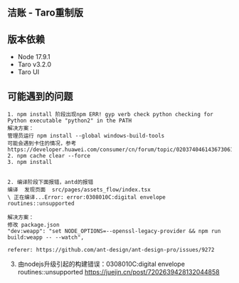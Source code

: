 ## 洁账 - Taro重制版

## 版本依赖
- Node 17.9.1
- Taro v3.2.0
- Taro UI

## 可能遇到的问题
```
1. npm install 阶段出现npm ERR! gyp verb check python checking for Python executable "python2" in the PATH
解决方案：
管理员运行 npm install --global windows-build-tools
可能会遇到卡住的情况，参考 https://developer.huawei.com/consumer/cn/forum/topic/0203740461436730610
2. npm cache clear --force
3. npm install


2. 编译阶段下面报错，antd的报错 
编译  发现页面  src/pages/assets_flow/index.tsx
\ 正在编译...Error: error:0308010C:digital envelope routines::unsupported

解决方案：
修改 package.json
"dev:weapp": "set NODE_OPTIONS=--openssl-legacy-provider && npm run build:weapp -- --watch",

referer: https://github.com/ant-design/ant-design-pro/issues/9272
```

3. 由nodejs升级引起的构建错误：0308010C:digital envelope routines::unsupported
https://juejin.cn/post/7202639428132044858